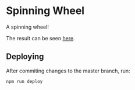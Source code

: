 # Spinning Wheel

A spinning wheel!

The result can be seen [here][github-pages].

[github-pages]: https://clormor.github.io/spinning-wheel/

## Deploying

After commiting changes to the master branch, run:

    npm run deploy

